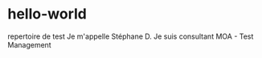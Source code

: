 # hello-world
repertoire de test
Je m'appelle Stéphane D. 
Je suis consultant MOA - Test Management
